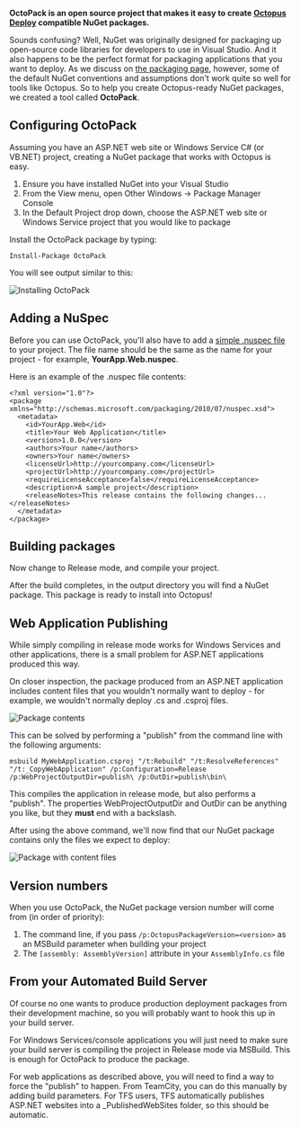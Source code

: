**OctoPack is an open source project that makes it easy to create [Octopus Deploy](http://octopusdeploy.com) compatible NuGet packages.**

Sounds confusing? Well, NuGet was originally designed for packaging up open-source code libraries for developers to use in Visual Studio. And it also happens to be the perfect format for packaging applications that you want to deploy. As we discuss on [the packaging page](http://octopusdeploy.com/documentation/packaging "Packaging NuGet packages for Octopus"), however, some of the default NuGet conventions and assumptions don't work quite so well for tools like Octopus. So to help you create Octopus-ready NuGet packages, we created a tool called **OctoPack**. 

## Configuring OctoPack

Assuming you have an ASP.NET web site or Windows Service C# (or VB.NET) project, creating a NuGet package that works with Octopus is easy. 

1. Ensure you have installed NuGet into your Visual Studio
2. From the View menu, open Other Windows -> Package Manager Console
3. In the Default Project drop down, choose the ASP.NET web site or Windows Service project that you would like to package

Install the OctoPack package by typing:

    Install-Package OctoPack 

You will see output similar to this:

![Installing OctoPack](https://octopus-images.s3.amazonaws.com/blog/install-package.png "Installing OctoPack")

## Adding a NuSpec

Before you can use OctoPack, you'll also have to add a [simple .nuspec file](http://docs.nuget.org/docs/reference/nuspec-reference "NuSpec file format") to your project. The file name should be the same as the name for your project - for example, **YourApp.Web.nuspec**.

Here is an example of the .nuspec file contents:

	<?xml version="1.0"?>
	<package xmlns="http://schemas.microsoft.com/packaging/2010/07/nuspec.xsd">
	  <metadata>
	    <id>YourApp.Web</id>
	    <title>Your Web Application</title>
	    <version>1.0.0</version>
	    <authors>Your name</authors>
	    <owners>Your name</owners>
	    <licenseUrl>http://yourcompany.com</licenseUrl>
	    <projectUrl>http://yourcompany.com</projectUrl>
	    <requireLicenseAcceptance>false</requireLicenseAcceptance>
	    <description>A sample project</description>
	    <releaseNotes>This release contains the following changes...</releaseNotes>
	  </metadata>
	</package>
 
## Building packages

Now change to Release mode, and compile your project. 

After the build completes, in the output directory you will find a NuGet package. This package is ready to install into Octopus!

## Web Application Publishing

While simply compiling in release mode works for Windows Services and other applications, there is a small problem for ASP.NET applications produced this way.

On closer inspection, the package produced from an ASP.NET application includes content files that you wouldn't normally want to deploy - for example, we wouldn't normally deploy .cs and .csproj files. 

![Package contents](https://octopus-images.s3.amazonaws.com/blog/package-contents.png "Package contents")

This can be solved by performing a "publish" from the command line with the following arguments:

    msbuild MyWebApplication.csproj "/t:Rebuild" "/t:ResolveReferences" "/t:_CopyWebApplication" /p:Configuration=Release /p:WebProjectOutputDir=publish\ /p:OutDir=publish\bin\

This compiles the application in release mode, but also performs a "publish". The properties WebProjectOutputDir and OutDir can be anything you like, but they **must** end with a backslash. 

After using the above command, we'll now find that our NuGet package contains only the files we expect to deploy:

![Package with content files](https://octopus-images.s3.amazonaws.com/blog/simpler-package.png "Package with content files")

## Version numbers

When you use OctoPack, the NuGet package version number will come from (in order of priority):

 1. The command line, if you pass `/p:OctopusPackageVersion=<version>` as an MSBuild parameter when building your project
 2. The `[assembly: AssemblyVersion]` attribute in your `AssemblyInfo.cs` file

## From your Automated Build Server

Of course no one wants to produce production deployment packages from their development machine, so you will probably want to hook this up in your build server. 

For Windows Services/console applications you will just need to make sure your build server is compiling the project in Release mode via MSBuild. This is enough for OctoPack to produce the package.

For web applications as described above, you will need to find a way to force the "publish" to happen. From TeamCity, you can do this manually by adding build parameters. For TFS users, TFS automatically publishes ASP.NET websites into a _PublishedWebSites folder, so this should be automatic.  